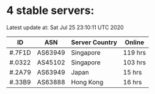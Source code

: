 # 4 stable servers:

Latest update at: Sat Jul 25 23:10:11 UTC 2020

| ID | ASN | Server Country | Online |
| -- | --- | -------------- | ------ |
| #.7F1D | AS63949 | Singapore | 119 hrs |
| #.0322 | AS45102 | Singapore | 103 hrs |
| #.2A79 | AS63949 | Japan | 15 hrs |
| #.33B9 | AS63888 | Hong Kong | 16 hrs |

